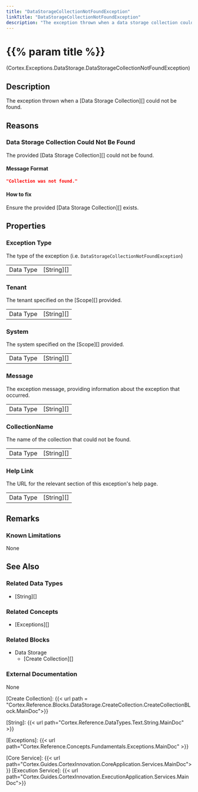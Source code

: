 ```yaml
---
title: "DataStorageCollectionNotFoundException"
linkTitle: "DataStorageCollectionNotFoundException"
description: "The exception thrown when a data storage collection could not be found."
---
```


# {{% param title %}}

<p class="namespace">(Cortex.Exceptions.DataStorage.DataStorageCollectionNotFoundException)</p>

## Description

The exception thrown when a [Data Storage Collection][] could not be found.

## Reasons

### Data Storage Collection Could Not Be Found

The provided [Data Storage Collection][] could not be found.

#### Message Format

```json
"Collection was not found."
```

#### How to fix

Ensure the provided [Data Storage Collection][] exists.

## Properties

### Exception Type

The type of the exception (i.e. `DataStorageCollectionNotFoundException`)

| | |
|-----------|------------|
| Data Type | [String][] |

### Tenant

The tenant specified on the [Scope][] provided.

| | |
|-----------|---------------------------|
| Data Type | [String][] |

### System

The system specified on the [Scope][] provided.

| | |
|-----------|---------------------------|
| Data Type | [String][] |

### Message

The exception message, providing information about the exception that occurred.

| | |
|-----------|------------|
| Data Type | [String][] |

### CollectionName

The name of the collection that could not be found.

| | |
|-----------|---------------------------|
| Data Type | [String][] |

### Help Link

The URL for the relevant section of this exception's help page.

| | |
|-----------|------------|
| Data Type | [String][] |

## Remarks

### Known Limitations

None

## See Also

### Related Data Types

* [String][]

### Related Concepts

* [Exceptions][]

### Related Blocks

* Data Storage
    * [Create Collection][]

### External Documentation

None

[Create Collection]: {{< url path = "Cortex.Reference.Blocks.DataStorage.CreateCollection.CreateCollectionBLock.MainDoc">}}

[String]: {{< url path="Cortex.Reference.DataTypes.Text.String.MainDoc" >}}

[Exceptions]: {{< url path="Cortex.Reference.Concepts.Fundamentals.Exceptions.MainDoc" >}}

[Core Service]: {{< url path="Cortex.Guides.CortexInnovation.CoreApplication.Services.MainDoc">}}
[Execution Service]: {{< url path="Cortex.Guides.CortexInnovation.ExecutionApplication.Services.MainDoc">}}
